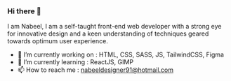 ### Hi there 👋
I am Nabeel, I am a self-taught front-end web developer with a strong eye for innovative design and a keen understanding of techniques geared towards optimum user experience.

- 🔭 I’m currently working on : HTML, CSS, SASS, JS, TailwindCSS, Figma
- 🌱 I’m currently learning : ReactJS, GIMP
- 📫 How to reach me : nabeeldesigner91@hotmail.com
